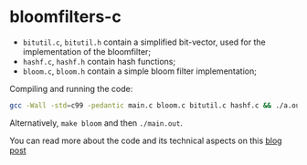 # bloomfilters-c

* `bitutil.c`, `bitutil.h` contain a simplified bit-vector, used for the implementation of the bloomfilter;
* `hashf.c`, `hashf.h` contain hash functions;
* `bloom.c`, `bloom.h` contain a simple bloom filter implementation;

Compiling and running the code:

```sh
gcc -Wall -std=c99 -pedantic main.c bloom.c bitutil.c hashf.c && ./a.out
```
Alternatively, `make bloom` and then `./main.out`.

You can read more about the code and its technical aspects on this [blog post](https://www.andreinc.net/2022/03/01/on-implementing-bloom-filters-in-c)
